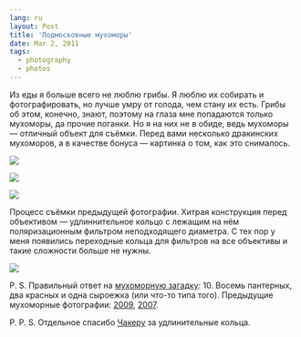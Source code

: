 ```yaml
---
lang: ru
layout: Post
title: 'Подмосковные мухоморы'
date: Mar 2, 2011
tags:
  - photography
  - photos
---
```


Из еды я больше всего не люблю грибы. Я люблю их собирать и фотографировать, но лучше умру от голода, чем стану их есть. Грибы об этом, конечно, знают, поэтому на глаза мне попадаются только мухоморы, да прочие поганки. Но я на них не в обиде, ведь мухоморы — отличный объект для съёмки. Перед вами несколько дракинских мухоморов, а в качестве бонуса — картинка о том, как это снималось.

![](photo://2010-09-24_5D_0474_Artem_Sapegin)

<!--more-->

![](photo://2010-09-24_5D_0507_Artem_Sapegin)

![](/images/blog/2010-09-22-5D-9940-Artem-Sapegin.jpg)

Процесс съёмки предыдущей фотографии. Хитрая конструкция перед объективом — удлиннительное кольцо с лежащим на нём поляризационным фильтром неподходящего диаметра. С тех пор у меня появились переходные кольца для фильтров на все объективы и такие сложности больше не нужны.

![](/images/blog/fly-agaric-shooting.jpg)

P. S. Правильный ответ на [мухоморную загадку](/blog/4988 "Фотозагадка: сосчитай мухоморы"): 10. Восемь пантерных, два красных и одна сыроежка (или что-то типа того). Предыдущие мухоморные фотографии: [2009](/blog/3840), [2007](/blog/1730).

P. P. S. Отдельное спасибо [Чакеру](http://chucker-mpa.livejournal.com/) за удлинительные кольца.
